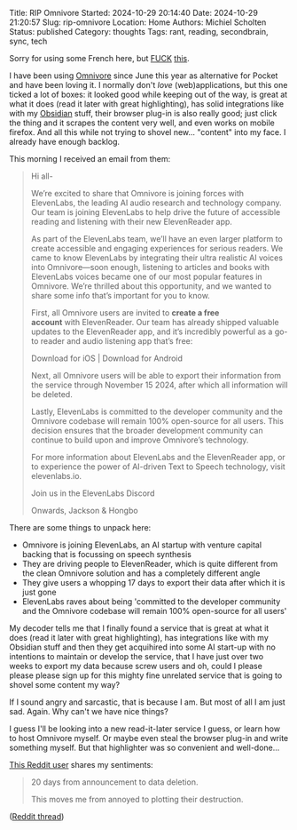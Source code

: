 Title: RIP Omnivore
Started: 2024-10-29 20:14:40
Date: 2024-10-29 21:20:57
Slug: rip-omnivore
Location: Home
Authors: Michiel Scholten
Status: published
Category: thoughts
Tags: rant, reading, secondbrain, sync, tech

Sorry for using some French here, but [FUCK](https://notes.ghed.in/posts/2024/omnivore-adquired-elevenlabs/) [this](https://www.reddit.com/r/selfhosted/comments/1geymmu/omnivoreapp_is_joining_elevenlabs_users_have/).

I have been using [Omnivore](https://omnivore.app/) since June this year as alternative for Pocket and have been loving it. I normally don't *love* (web)applications, but this one ticked a lot of boxes: it looked good while keeping out of the way, is great at what it does (read it later with great highlighting), has solid integrations like with my [Obsidian](https://obsidian.md) stuff, their browser plug-in is also really good; just click the thing and it scrapes the content very well, and even works on mobile firefox. And all this while not trying to shovel new... "content" into my face. I already have enough backlog.

This morning I received an email from them:

> Hi all- 
>
> We’re excited to share that Omnivore is joining forces with ElevenLabs, the leading AI audio research and technology company. Our team is joining ElevenLabs to help drive the future of accessible reading and listening with their new ElevenReader app.
>
> As part of the ElevenLabs team, we’ll have an even larger platform to create accessible and engaging experiences for serious readers. We came to know ElevenLabs by integrating their ultra realistic AI voices into Omnivore—soon enough, listening to articles and books with ElevenLabs voices became one of our most popular features in Omnivore. We’re thrilled about this opportunity, and we wanted to share some info that’s important for you to know. 
>
> First, all Omnivore users are invited to **create a free account** with ElevenReader. Our team has already shipped valuable updates to the ElevenReader app, and it’s incredibly powerful as a go-to reader and audio listening app that’s free:
>
> Download for iOS | Download for Android
>
> Next, all Omnivore users will be able to export their information from the service through November 15 2024, after which all information will be deleted. 
>
> Lastly, ElevenLabs is committed to the developer community and the Omnivore codebase will remain 100% open-source for all users. This decision ensures that the broader development community can continue to build upon and improve Omnivore’s technology.
>
> For more information about ElevenLabs and the ElevenReader app, or to experience the power of AI-driven Text to Speech technology, visit elevenlabs.io. 
>
> Join us in the ElevenLabs Discord
>
> Onwards,
> Jackson & Hongbo

There are some things to unpack here:

- Omnivore is joining ElevenLabs, an AI startup with venture capital backing that is focussing on speech synthesis
- They are driving people to ElevenReader, which is quite different from the clean Omnivore solution and has a completely different angle
- They give users a whopping 17 days to export their data after which it is just gone
- ElevenLabs raves about being 'committed to the developer community and the Omnivore codebase will remain 100% open-source for all users'

My decoder tells me that I finally found a service that is great at what it does (read it later with great highlighting), has integrations like with my Obsidian stuff and then they get acquihired into some AI start-up with no intentions to maintain or develop the service, that I have just over two weeks to export my data because screw users and oh, could I please please please sign up for this mighty fine unrelated service that is going to shovel some content my way?

If I sound angry and sarcastic, that is because I am. But most of all I am just sad. Again. Why can't we have nice things?

I guess I'll be looking into a new read-it-later service I guess, or learn how to host Omnivore myself. Or maybe even steal the browser plug-in and write something myself. But that highlighter was so convenient and well-done...

[This Reddit user](https://www.reddit.com/r/ObsidianMD/comments/1ges9l2/comment/ludohep/) shares my sentiments:

> 20 days from announcement to data deletion.
>
> This moves me from annoyed to plotting their destruction.

([Reddit thread](https://www.reddit.com/r/ObsidianMD/comments/1ges9l2/omnivore_acquired_by_elevenlabs/))
